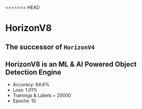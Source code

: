 <<<<<<< HEAD
# HorizonV8
## The successor of `HorizonV4`
## HorizonV8 is an ML & AI Powered Object Detection Engine
- Accuracy: 64.6%
- Loss: 1.01%
- Trainings & Labels = 20000
- Epochs: 10

